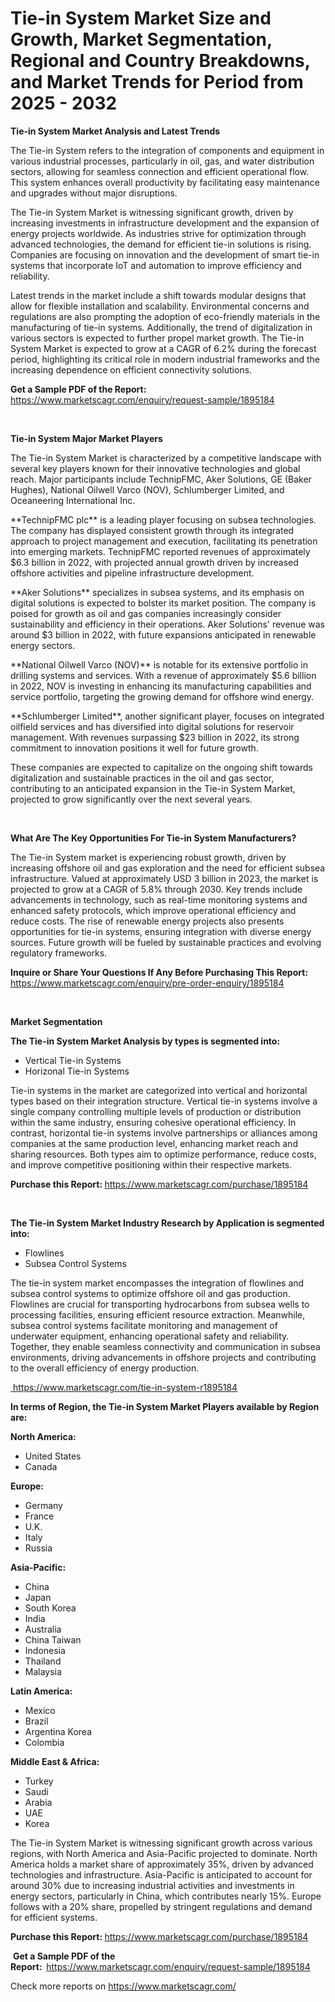 <p><h1>Tie-in System Market Size and Growth, Market Segmentation, Regional and Country Breakdowns, and Market Trends for Period from 2025 -  2032</h1></p><p><strong>Tie-in System Market Analysis and Latest Trends</strong></p>
<p><p>The Tie-in System refers to the integration of components and equipment in various industrial processes, particularly in oil, gas, and water distribution sectors, allowing for seamless connection and efficient operational flow. This system enhances overall productivity by facilitating easy maintenance and upgrades without major disruptions. </p><p>The Tie-in System Market is witnessing significant growth, driven by increasing investments in infrastructure development and the expansion of energy projects worldwide. As industries strive for optimization through advanced technologies, the demand for efficient tie-in solutions is rising. Companies are focusing on innovation and the development of smart tie-in systems that incorporate IoT and automation to improve efficiency and reliability.</p><p>Latest trends in the market include a shift towards modular designs that allow for flexible installation and scalability. Environmental concerns and regulations are also prompting the adoption of eco-friendly materials in the manufacturing of tie-in systems. Additionally, the trend of digitalization in various sectors is expected to further propel market growth. The Tie-in System Market is expected to grow at a CAGR of 6.2% during the forecast period, highlighting its critical role in modern industrial frameworks and the increasing dependence on efficient connectivity solutions.</p></p>
<p><strong>Get a Sample PDF of the Report:&nbsp;</strong> <a href="https://www.marketscagr.com/enquiry/request-sample/1895184?utm_campaign=1909&utm_medium=2&utm_source=Github&utm_content=ia&utm_term=14012025&utm_id=tie-in-system">https://www.marketscagr.com/enquiry/request-sample/1895184</a></p>
<p>&nbsp;</p>
<p><strong>Tie-in System Major Market Players</strong></p>
<p><p>The Tie-in System Market is characterized by a competitive landscape with several key players known for their innovative technologies and global reach. Major participants include TechnipFMC, Aker Solutions, GE (Baker Hughes), National Oilwell Varco (NOV), Schlumberger Limited, and Oceaneering International Inc.</p><p>**TechnipFMC plc** is a leading player focusing on subsea technologies. The company has displayed consistent growth through its integrated approach to project management and execution, facilitating its penetration into emerging markets. TechnipFMC reported revenues of approximately $6.3 billion in 2022, with projected annual growth driven by increased offshore activities and pipeline infrastructure development.</p><p>**Aker Solutions** specializes in subsea systems, and its emphasis on digital solutions is expected to bolster its market position. The company is poised for growth as oil and gas companies increasingly consider sustainability and efficiency in their operations. Aker Solutions' revenue was around $3 billion in 2022, with future expansions anticipated in renewable energy sectors.</p><p>**National Oilwell Varco (NOV)** is notable for its extensive portfolio in drilling systems and services. With a revenue of approximately $5.6 billion in 2022, NOV is investing in enhancing its manufacturing capabilities and service portfolio, targeting the growing demand for offshore wind energy.</p><p>**Schlumberger Limited**, another significant player, focuses on integrated oilfield services and has diversified into digital solutions for reservoir management. With revenues surpassing $23 billion in 2022, its strong commitment to innovation positions it well for future growth.</p><p>These companies are expected to capitalize on the ongoing shift towards digitalization and sustainable practices in the oil and gas sector, contributing to an anticipated expansion in the Tie-in System Market, projected to grow significantly over the next several years.</p></p>
<p>&nbsp;</p>
<p><strong>What Are The Key Opportunities For Tie-in System Manufacturers?</strong></p>
<p><p>The Tie-in System market is experiencing robust growth, driven by increasing offshore oil and gas exploration and the need for efficient subsea infrastructure. Valued at approximately USD 3 billion in 2023, the market is projected to grow at a CAGR of 5.8% through 2030. Key trends include advancements in technology, such as real-time monitoring systems and enhanced safety protocols, which improve operational efficiency and reduce costs. The rise of renewable energy projects also presents opportunities for tie-in systems, ensuring integration with diverse energy sources. Future growth will be fueled by sustainable practices and evolving regulatory frameworks.</p></p>
<p><strong>Inquire or Share Your Questions If Any Before Purchasing This Report:</strong> <a href="https://www.marketscagr.com/enquiry/pre-order-enquiry/1895184?utm_campaign=1909&utm_medium=2&utm_source=Github&utm_content=ia&utm_term=14012025&utm_id=tie-in-system">https://www.marketscagr.com/enquiry/pre-order-enquiry/1895184</a></p>
<p>&nbsp;</p>
<p><strong>Market Segmentation</strong></p>
<p><strong>The Tie-in System Market Analysis by types is segmented into:</strong></p>
<p><ul><li>Vertical Tie-in Systems</li><li>Horizonal Tie-in Systems</li></ul></p>
<p><p>Tie-in systems in the market are categorized into vertical and horizontal types based on their integration structure. Vertical tie-in systems involve a single company controlling multiple levels of production or distribution within the same industry, ensuring cohesive operational efficiency. In contrast, horizontal tie-in systems involve partnerships or alliances among companies at the same production level, enhancing market reach and sharing resources. Both types aim to optimize performance, reduce costs, and improve competitive positioning within their respective markets.</p></p>
<p><strong>Purchase this Report:&nbsp;</strong><a href="https://www.marketscagr.com/purchase/1895184?utm_campaign=1909&utm_medium=2&utm_source=Github&utm_content=ia&utm_term=14012025&utm_id=tie-in-system">https://www.marketscagr.com/purchase/1895184</a></p>
<p>&nbsp;</p>
<p><strong>The Tie-in System Market Industry Research by Application is segmented into:</strong></p>
<p><ul><li>Flowlines</li><li>Subsea Control Systems</li></ul></p>
<p><p>The tie-in system market encompasses the integration of flowlines and subsea control systems to optimize offshore oil and gas production. Flowlines are crucial for transporting hydrocarbons from subsea wells to processing facilities, ensuring efficient resource extraction. Meanwhile, subsea control systems facilitate monitoring and management of underwater equipment, enhancing operational safety and reliability. Together, they enable seamless connectivity and communication in subsea environments, driving advancements in offshore projects and contributing to the overall efficiency of energy production.</p></p>
<p><a href="https://www.marketscagr.com/tie-in-system-r1895184?utm_campaign=1909&utm_medium=2&utm_source=Github&utm_content=ia&utm_term=14012025&utm_id=tie-in-system">&nbsp;https://www.marketscagr.com/tie-in-system-r1895184</a></p>
<p><strong>In terms of Region, the Tie-in System Market Players available by Region are:</strong></p>
<p>
    <p> <strong> North America: </strong>
        <ul>
            <li>United States</li>
            <li>Canada</li>
        </ul>
        </p> 
    <p> <strong> Europe: </strong>
        <ul>
            <li>Germany</li>
            <li>France</li>
            <li>U.K.</li>
            <li>Italy</li>
            <li>Russia</li>
        </ul>
        </p> 
    <p> <strong> Asia-Pacific: </strong>
        <ul>
            <li>China</li>
            <li>Japan</li>
            <li>South Korea</li>
            <li>India</li>
            <li>Australia</li>
            <li>China Taiwan</li>
            <li>Indonesia</li>
            <li>Thailand</li>
            <li>Malaysia</li>
        </ul>
        </p> 
    <p> <strong> Latin America: </strong>
        <ul>
            <li>Mexico</li>
            <li>Brazil</li>
            <li>Argentina Korea</li>
            <li>Colombia</li>
        </ul>
        </p> 
    <p> <strong> Middle East & Africa: </strong>
        <ul>
            <li>Turkey</li>
            <li>Saudi</li>
            <li>Arabia</li>
            <li>UAE</li>
            <li>Korea</li>
        </ul>
    </p>
    </p>
<p><p>The Tie-in System Market is witnessing significant growth across various regions, with North America and Asia-Pacific projected to dominate. North America holds a market share of approximately 35%, driven by advanced technologies and infrastructure. Asia-Pacific is anticipated to account for around 30% due to increasing industrial activities and investments in energy sectors, particularly in China, which contributes nearly 15%. Europe follows with a 20% share, propelled by stringent regulations and demand for efficient systems.</p></p>
<p><strong>Purchase this Report: </strong><a href="https://www.marketscagr.com/purchase/1895184?utm_campaign=1909&utm_medium=2&utm_source=Github&utm_content=ia&utm_term=14012025&utm_id=tie-in-system">https://www.marketscagr.com/purchase/1895184</a></p>
<p>&nbsp;<strong>Get a Sample PDF of the Report:&nbsp;&nbsp;</strong><a href="https://www.marketscagr.com/enquiry/request-sample/1895184?utm_campaign=1909&utm_medium=2&utm_source=Github&utm_content=ia&utm_term=14012025&utm_id=tie-in-system">https://www.marketscagr.com/enquiry/request-sample/1895184</a></p>
<p><strong></strong></p>
<p>Check more reports on <a href="https://www.marketscagr.com/?utm_campaign=1909&utm_medium=2&utm_source=Github&utm_content=ia&utm_term=14012025&utm_id=tie-in-system">https://www.marketscagr.com/</a></p>